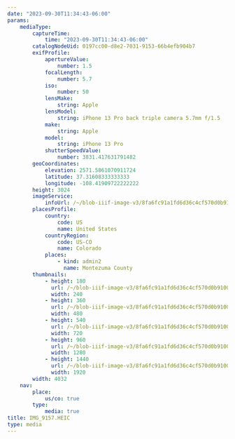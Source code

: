 ```yaml
---
date: "2023-09-30T11:34:43-06:00"
params:
    mediaType:
        captureTime:
            time: "2023-09-30T11:34:43-06:00"
        catalogNodeUid: 0197cc00-d8e2-7031-9153-66b4efb904b7
        exifProfile:
            apertureValue:
                number: 1.5
            focalLength:
                number: 5.7
            iso:
                number: 50
            lensMake:
                string: Apple
            lensModel:
                string: iPhone 13 Pro back triple camera 5.7mm f/1.5
            make:
                string: Apple
            model:
                string: iPhone 13 Pro
            shutterSpeedValue:
                number: 3831.417631791482
        geoCoordinates:
            elevation: 2571.5861070911724
            latitude: 37.31608333333333
            longitude: -108.41909722222222
        height: 3024
        imageService:
            infoUrl: /~/blob-iiif-image-v3/8fa6fc91a1fd6d36c4cf570d0b9100ac9d545b400e3f6b933f9635440fb5e449/info.json
        placesProfile:
            country:
                code: US
                name: United States
            countryRegion:
                code: US-CO
                name: Colorado
            places:
                - kind: admin2
                  name: Montezuma County
        thumbnails:
            - height: 180
              url: /~/blob-iiif-image-v3/8fa6fc91a1fd6d36c4cf570d0b9100ac9d545b400e3f6b933f9635440fb5e449/full/240%2C180/0/default.jpg
              width: 240
            - height: 360
              url: /~/blob-iiif-image-v3/8fa6fc91a1fd6d36c4cf570d0b9100ac9d545b400e3f6b933f9635440fb5e449/full/480%2C360/0/default.jpg
              width: 480
            - height: 540
              url: /~/blob-iiif-image-v3/8fa6fc91a1fd6d36c4cf570d0b9100ac9d545b400e3f6b933f9635440fb5e449/full/720%2C540/0/default.jpg
              width: 720
            - height: 960
              url: /~/blob-iiif-image-v3/8fa6fc91a1fd6d36c4cf570d0b9100ac9d545b400e3f6b933f9635440fb5e449/full/1280%2C960/0/default.jpg
              width: 1280
            - height: 1440
              url: /~/blob-iiif-image-v3/8fa6fc91a1fd6d36c4cf570d0b9100ac9d545b400e3f6b933f9635440fb5e449/full/1920%2C1440/0/default.jpg
              width: 1920
        width: 4032
    nav:
        place:
            us/co: true
        type:
            media: true
title: IMG_9157.HEIC
type: media
---
```

